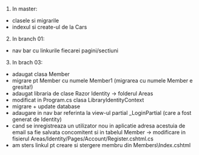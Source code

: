   1. In master:
     
  - clasele si migrarile
  - indexul si create-ul de la Cars
  2. In branch 01:
    
  - nav bar cu linkurile fiecarei pagini/sectiuni
  3. In brach 03:
    
  - adaugat clasa Member
  - migrare pt Member cu numele Member1 (migrarea cu numele Member e gresita!)
  - adaugat libraria de clase Razor Identity -> folderul Areas
  - modificat in Program.cs clasa LibraryIdentityContext
  - migrare + update database
  - adaugare in nav bar referinta la view-ul partial _LoginPartial (care a fost generat de Identity)
  - cand se inregistreaza un utilizator nou in aplicatie adresa acestuia de email sa fie salvata concomitent si in tabelul Member -> modificare in fisierul Areas/Identity/Pages/Account/Register.cshtml.cs
  - am sters linkul pt creare si stergere membru din Members\Index.cshtml
